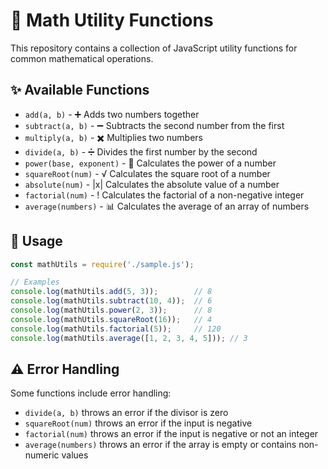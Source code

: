 # 🧮 Math Utility Functions

This repository contains a collection of JavaScript utility functions for common mathematical operations.

## ✨ Available Functions

- `add(a, b)` - ➕ Adds two numbers together
- `subtract(a, b)` - ➖ Subtracts the second number from the first
- `multiply(a, b)` - ✖️ Multiplies two numbers
- `divide(a, b)` - ➗ Divides the first number by the second
- `power(base, exponent)` - 🔢 Calculates the power of a number
- `squareRoot(num)` - √ Calculates the square root of a number
- `absolute(num)` - |x| Calculates the absolute value of a number
- `factorial(num)` - ! Calculates the factorial of a non-negative integer
- `average(numbers)` - 📊 Calculates the average of an array of numbers

## 🚀 Usage

```javascript
const mathUtils = require('./sample.js');

// Examples
console.log(mathUtils.add(5, 3));        // 8
console.log(mathUtils.subtract(10, 4));  // 6
console.log(mathUtils.power(2, 3));      // 8
console.log(mathUtils.squareRoot(16));   // 4
console.log(mathUtils.factorial(5));     // 120
console.log(mathUtils.average([1, 2, 3, 4, 5])); // 3
```

## ⚠️ Error Handling

Some functions include error handling:
- `divide(a, b)` throws an error if the divisor is zero
- `squareRoot(num)` throws an error if the input is negative
- `factorial(num)` throws an error if the input is negative or not an integer
- `average(numbers)` throws an error if the array is empty or contains non-numeric values

